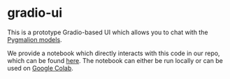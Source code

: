 # gradio-ui

This is a prototype Gradio-based UI which allows you to chat with the [Pygmalion models](https://huggingface.co/PygmalionAI).

We provide a notebook which directly interacts with this code in our repo, which can be found [here](./notebooks/Pygmalion_AI_discord.ipynb). The notebook can either be run locally or can be used on [Google Colab](https://colab.research.google.com/github/m4a1carbin4/gradio-ui-discord/blob/master/notebooks/Pygmalion_AI_discord.ipynb).
